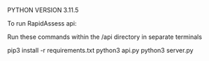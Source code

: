 PYTHON VERSION 3.11.5

To run RapidAssess api:

Run these commands within the /api directory in separate terminals

pip3 install -r requirements.txt
python3 api.py
python3 server.py
